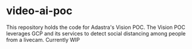 # video-ai-poc
 
This repository holds the code for Adastra's Vision POC. The Vision POC leverages GCP and its services to detect social distancing among people from a livecam. Currently WIP
